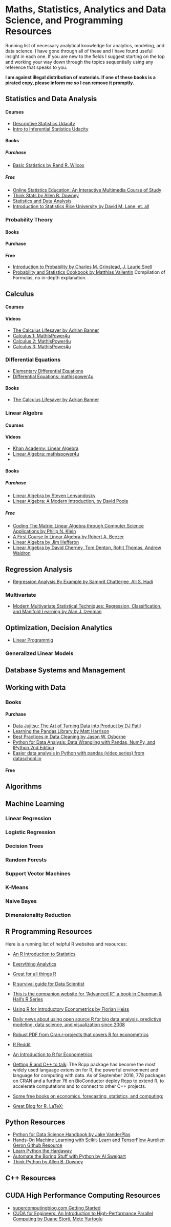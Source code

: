 # Maths, Statistics, Analytics and Data Science, and Programming Resources
Running list of necessary analytical knowledge for analytics, modeling, and data science. I have gone through all of these and I have found useful insight in each one. If you are new to the fields I suggest starting on the top and working your way down through the topics sequentially using any reference that speaks to you.

**I am against illegal distribution of materials. If one of these books is a pirated copy, please inform me so I can remove it promptly.**

## Statistics and Data Analysis

#### Courses
 * [Descriptive Statistics Udacity](https://www.udacity.com/course/intro-to-descriptive-statistics--ud827)
 * [Intro to Inferential Statistics Udacity](https://www.udacity.com/course/intro-to-inferential-statistics--ud201)
 
#### Books

##### Purchase
 
 * [Basic Statistics by Rand R. Wilcox](https://www.amazon.com/Basic-Statistics-Understanding-Conventional-Insights-ebook/dp/B005NJS8T8) 
 
##### Free
 
 * [Online Statistics Education: An Interactive Multimedia Course of Study](http://onlinestatbook.com/2/index.html)
 * [Think Stats by Allen B. Downey](http://greenteapress.com/thinkstats/)
 * [Statistics and Data Analysis](http://www.stat.wmich.edu/s160/hcopy/book.pdf)
 * [Introduction to Statistics Rice University by David M. Lane, et. all](http://onlinestatbook.com/Online_Statistics_Education.pdf)
 
### Probability Theory

#### Books

#### Purchase

#### Free

* [Introduction to Probability by Charles M. Grinstead, J. Laurie Snell](http://www.dartmouth.edu/~chance/teaching_aids/books_articles/probability_book/amsbook.mac.pdf)
* [Probability and Statistics Cookbook by Matthias Vallentin](http://statistics.zone/) Compilation of Formulas, no in-depth explanation.

## Calculus

#### Courses

#### Videos

* [The Calculus Lifesaver by Adrian Banner](https://press.princeton.edu/video/banner)
* [Calculus 1: MathIsPower4u](http://www.mathispower4u.com/calculus.php)
* [Calculus 2: MathIsPower4u](http://www.mathispower4u.com/calc-ii.php)
* [Calculus 3: MathIsPower4u](http://www.mathispower4u.com/calc-iii.php)

### Differential Equations

* [Elementary Differential Equations](http://ramanujan.math.trinity.edu/wtrench/texts/TRENCH_DIFF_EQNS_I.PDF)
* [Differential Equations: mathispower4u](http://www.mathispower4u.com/diff-eq.php)

#### Books

* [The Calculus Lifesaver by Adrian Banner](http://www.astronomia.edu.uy/progs/calculo/The_Calculus_Lifesaver.pdf)

### Linear Algebra

#### Courses

#### Videos
* [Khan Academy: Linear Algebra](https://www.khanacademy.org/math/linear-algebra)
* [Linear Algebra: mathispower4u](http://www.mathispower4u.com/linear-alg.php)
*

#### Books

##### Purchase

* [Linear Algebra by Steven Lenvandosky](https://www.amazon.com/gp/product/0536667470/ref=as_li_qf_sp_asin_il_tl?ie=UTF8&camp=1789&creative=9325&creativeASIN=0536667470&linkCode=as2&tag=theopesoudats-20&linkId=YLLIM4C4LJSOZIQR)
* [Linear Algebra: A Modern Introduction, by David Poole](https://www.amazon.com/Linear-Algebra-Introduction-Available-Enhanced/dp/0538735457/ref=pd_lpo_sbs_14_img_1?_encoding=UTF8&psc=1&refRID=6GN5HRSTQH1SFQYGC113)

##### Free

* [Coding The Matrix: Linear Algebra through Computer Science Applications by Philip N. Klein](http://codingthematrix.com/)
* [A First Course In Linear Algebra by Robert A. Beezer](http://linear.ups.edu/html/fcla.html)
* [Linear Algebra by Jim Hefferon](http://joshua.smcvt.edu/linearalgebra/)
* [Linear Algebra by David Cherney, Tom Denton, Rohit Thomas, Andrew Waldron](https://www.math.ucdavis.edu/~linear/linear-guest.pdf)


## Regression Analysis

* [Regression Analysis By Example by Samprit Chatterjee, Ali S. Hadi](https://www.amazon.com/Regression-Analysis-Example-Samprit-Chatterjee/product-reviews/0470905840/ref=cm_cr_arp_d_viewpnt_lft?ie=UTF8&filterByStar=positive&reviewerType=all_reviews&pageNumber=1#reviews-filter-bar)

### Multivariate

* [Modern Multivariate Statistical Techniques: Regression, Classification, and Manifold Learning by Alan J. Izenman](https://www.amazon.com/Modern-Multivariate-Statistical-Techniques-Classification/dp/0387781889)

## Optimization, Decision Analytics

* [Linear Programmig](https://sites.math.washington.edu/~burke/crs/407/lectures/)


### Generalized Linear Models

## Database Systems and Management

## Working with Data

### Books

#### Purchase
* [Data Jujitsu: The Art of Turning Data into Product by DJ Patil](http://www.oreilly.com/data/free/data-jujitsu.csp)
* [Learning the Pandas Library by Matt Harrison](https://leanpub.com/learningthepandaslibrary)
* [Best Practices in Data Cleaning by Jason W. Osborne](https://www.amazon.com/Best-Practices-Data-Cleaning-Everything/dp/1412988012)
* [Python for Data Analysis: Data Wrangling with Pandas, NumPy, and IPython 2nd Edition](https://www.amazon.com/gp/product/1491957662/ref=as_li_tl?ie=UTF8&tag=quantpytho-20&camp=1789&creative=9325&linkCode=as2&creativeASIN=1491957662&linkId=8c3bf87b221dbcd8f541f0db20d4da83)
* [Easier data analysis in Python with pandas (video series) from dataschool.io](http://www.dataschool.io/easier-data-analysis-with-pandas/)

#### Free

## Algorithms

## Machine Learning

### Linear Regression


### Logistic Regression

### Decision Trees

### Random Forests

### Support Vector Machines

### K-Means

### Naive Bayes

### Dimensionality Reduction


## R Programming Resources

Here is a running list of helpful R websites and resources:

* [An R Introduction to Statistics](http://www.r-tutor.com/)
* [Everything Analytics](https://www.analyticsvidhya.com/)
* [Great for all things R](https://www.r-bloggers.com/)
* [R survival guide for Data Scientist](http://togaware.com/onepager/)
* [This is the companion website for “Advanced R”, a book in Chapman & Hall’s R Series](http://adv-r.had.co.nz/)
* [Using R for Introductory Econometrics by Florian Heiss](http://www.urfie.net/)
* [Daily news about using open source R for big data analysis, predictive modeling, data science, and visualization since 2008](http://blog.revolutionanalytics.com/)
* [Robust PDF from Cran.r-projects that covers R for econometrics](https://cran.r-project.org/doc/contrib/Farnsworth-EconometricsInR.pdf)
* [R Reddit](https://www.reddit.com/r/)
* [An Introduction to R for Econometrics](http://www.zeugner.eu/studies/ihs/Rintro/)
* [Getting R and C++ to talk](http://www.rcpp.org/): The Rcpp package has become the most widely used language extension for R, the powerful environment and language for computing with data. As of September 2016, 778 packages on CRAN and a further 76 on BioConductor deploy Rcpp to extend R, to accelerate computations and to connect to other C++ projects.

* [Some free books on economics, forecasting,  statistics, and computing:](https://www.otexts.org/)
* [Great Blog for R, LaTeX:](http://robjhyndman.com/hyndsight/r/)

## Python Resources

* [Python for Data Science Handbook by Jake VanderPlas](https://jakevdp.github.io/PythonDataScienceHandbook/)
* [Hands-On Machine Learning with Scikit-Learn and TensorFlow Aurelien Geron Github Resource](https://github.com/ageron/handson-ml)
* [Learn Python the Hardaway](https://learnpythonthehardway.org/book/)
* [Automate the Boring Stuff with Python by Al Sweigart](https://automatetheboringstuff.com/)
* [Think Python by Allen B. Downey](http://greenteapress.com/wp/think-python-2e/)

## C++ Resources

## CUDA High Performance Computing Resources

* [supercomputingblog.com Getting Started](http://supercomputingblog.com/cuda/cuda-tutorial-1-getting-started/)
* [CUDA for Engineers: An Introduction to High-Performance Parallel Computing by Duane Storti, Mete Yurtoglu](https://www.amazon.com/CUDA-Engineers-Introduction-High-Performance-Computing/dp/013417741X)


